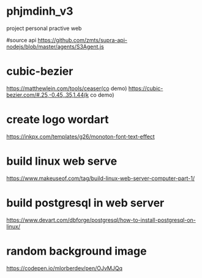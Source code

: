 # phjmdinh_v3

project personal practive web

#source api
https://github.com/zmts/supra-api-nodejs/blob/master/agents/S3Agent.js

# cubic-bezier

https://matthewlein.com/tools/ceaser(co demo)
https://cubic-bezier.com/#.25,-0.45,.35,1.44(k co demo)

# create logo wordart

https://inkpx.com/templates/g26/monoton-font-text-effect

# build linux web serve

https://www.makeuseof.com/tag/build-linux-web-server-computer-part-1/

# build postgresql in web server

https://www.devart.com/dbforge/postgresql/how-to-install-postgresql-on-linux/

# random background image

https://codepen.io/mlorberdev/pen/OJvMJQq
